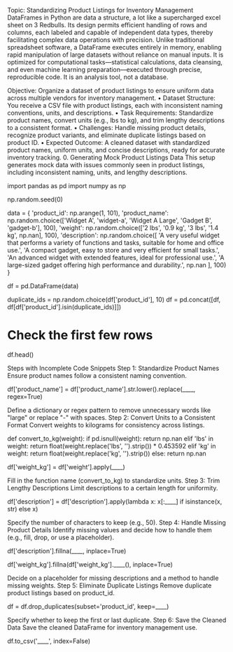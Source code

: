 Topic: Standardizing Product Listings for Inventory Management
DataFrames in Python are data a structure, a lot like a supercharged excel sheet on 3 Redbulls. Its design permits efficient handling of rows and columns, each labeled and capable of independent data types, thereby facilitating complex data operations with precision. Unlike traditional spreadsheet software, a DataFrame executes entirely in memory, enabling rapid manipulation of large datasets without reliance on manual inputs. It is optimized for computational tasks—statistical calculations, data cleansing, and even machine learning preparation—executed through precise, reproducible code. It is an analysis tool, not a database. 

Objective: Organize a dataset of product listings to ensure uniform data across multiple vendors for inventory management.
	•	Dataset Structure: You receive a CSV file with product listings, each with inconsistent naming conventions, units, and descriptions.
	•	Task Requirements: Standardize product names, convert units (e.g., lbs to kg), and trim lengthy descriptions to a consistent format.
	•	Challenges: Handle missing product details, recognize product variants, and eliminate duplicate listings based on product ID.
	•	Expected Outcome: A cleaned dataset with standardized product names, uniform units, and concise descriptions, ready for accurate inventory tracking.
0. Generating Mock Product Listings Data
This setup generates mock data with issues commonly seen in product listings, including inconsistent naming, units, and lengthy descriptions.

import pandas as pd
import numpy as np

np.random.seed(0)

data = {
    'product_id': np.arange(1, 101),
    'product_name': np.random.choice(['Widget A', 'widget-a', 'Widget A Large', 'Gadget B', 'gadget-b'], 100),
    'weight': np.random.choice(['2 lbs', '0.9 kg', '3 lbs', '1.4 kg', np.nan], 100),
    'description': np.random.choice([
        'A very useful widget that performs a variety of functions and tasks, suitable for home and office use.',
        'A compact gadget, easy to store and very efficient for small tasks.',
        'An advanced widget with extended features, ideal for professional use.',
        'A large-sized gadget offering high performance and durability.',
        np.nan
    ], 100)
}

df = pd.DataFrame(data)

duplicate_ids = np.random.choice(df['product_id'], 10)
df = pd.concat([df, df[df['product_id'].isin(duplicate_ids)]])

# Check the first few rows
df.head()


Steps with Incomplete Code Snippets
Step 1: Standardize Product Names
Ensure product names follow a consistent naming convention.

df['product_name'] = df['product_name'].str.lower().replace(____, regex=True)

Define a dictionary or regex pattern to remove unnecessary words like "large" or replace "-" with spaces.
Step 2: Convert Units to a Consistent Format
Convert weights to kilograms for consistency across listings.

def convert_to_kg(weight):
    if pd.isnull(weight):
        return np.nan
    elif 'lbs' in weight:
        return float(weight.replace('lbs', '').strip()) * 0.453592
    elif 'kg' in weight:
        return float(weight.replace('kg', '').strip())
    else:
        return np.nan

df['weight_kg'] = df['weight'].apply(____)

Fill in the function name (convert_to_kg) to standardize units.
Step 3: Trim Lengthy Descriptions
Limit descriptions to a certain length for uniformity.

df['description'] = df['description'].apply(lambda x: x[:____] if isinstance(x, str) else x)

Specify the number of characters to keep (e.g., 50).
Step 4: Handle Missing Product Details
Identify missing values and decide how to handle them (e.g., fill, drop, or use a placeholder).

df['description'].fillna(____, inplace=True)

df['weight_kg'].fillna(df['weight_kg'].____(), inplace=True)

Decide on a placeholder for missing descriptions and a method to handle missing weights.
Step 5: Eliminate Duplicate Listings
Remove duplicate product listings based on product_id.

df = df.drop_duplicates(subset='product_id', keep=____)

Specify whether to keep the first or last duplicate.
Step 6: Save the Cleaned Data
Save the cleaned DataFrame for inventory management use.

df.to_csv('____', index=False)



